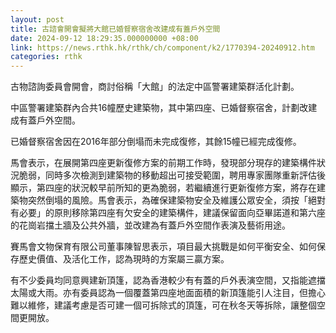 ```yaml
---
layout: post
title: 古諮會開會擬將大館已婚督察宿舍改建成有蓋戶外空間
date: 2024-09-12 18:29:35.000000000 +08:00
link: https://news.rthk.hk/rthk/ch/component/k2/1770394-20240912.htm
categories: rthk
---
```


古物諮詢委員會開會，商討俗稱「大館」的法定中區警署建築群活化計劃。

中區警署建築群內合共16幢歷史建築物，其中第四座、已婚督察宿舍，計劃改建成有蓋戶外空間。

已婚督察宿舍因在2016年部分倒塌而未完成復修，其餘15幢已經完成復修。

馬會表示，在展開第四座更新復修方案的前期工作時，發現部分現存的建築構件狀況脆弱，同時多次檢測到建築物的移動超出可接受範圍，聘用專家團隊重新評估後顯示，第四座的狀況較早前所知的更為脆弱，若繼續進行更新復修方案，將存在建築物突然倒塌的風險。馬會表示，為確保建築物安全及維護公眾安全，須按「絕對有必要」的原則移除第四座有欠安全的建築構件，建議保留面向亞畢諾道和第六座的花崗岩擋土牆及公共外牆，並改建為有蓋戶外空間作表演及藝術用途。

賽馬會文物保育有限公司董事陳智思表示，項目最大挑戰是如何平衡安全、如何保存歷史價值、及活化工作，認為現時的方案屬三贏方案。

有不少委員均同意興建新頂篷，認為香港較少有有蓋的戶外表演空間，又指能遮擋太陽或大雨。亦有委員認為一個覆蓋第四座地面面積的新頂篷能引人注目，但擔心難以維修，建議考慮是否可建一個可拆除式的頂篷，可在秋冬天等拆除，讓整個空間更開放。
